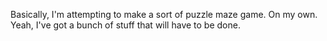 Basically, I'm attempting to make a sort of puzzle maze game.
On my own.
Yeah, I've got a bunch of stuff that will have to be done.
